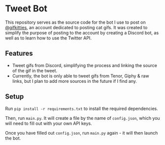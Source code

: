 # Tweet Bot

This repository serves as the source code for the bot I use to post on [@gifkitties](https://twitter.com/gifkitties), an account dedicated to posting cat gifs.
It was created to simplify the purpose of posting to the account by creating a Discord bot, as well as to learn how to use the Twitter API.

## Features

- Tweet gifs from Discord, simplifying the process and linking the source of the gif in the tweet.
- Currently, the bot is only able to tweet gifs from Tenor, Giphy & raw links, but I plan to add more sources in the future if I find any.

## Setup

Run `pip install -r requirements.txt` to install the required dependencies.

Then, run `main.py`. It will create a file by the name of `config.json`, which you will need to fill out with your own API keys.

Once you have filled out `config.json`, run `main.py` again - it will then launch the bot.
